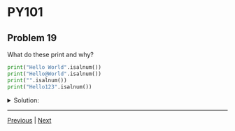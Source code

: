 # PY101
## Problem 19

What do these print and why?

```python
print("Hello World".isalnum())
print("Hello@World".isalnum())
print("".isalnum())
print("Hello123".isalnum())
```

<details>
<summary>Solution:</summary>

The output will be:
```
False
False
False
True
```

The `.isalnum()` method returns `True` if all characters in the string are alphanumeric (letters or numbers) and there is at least one character. It returns `False` for the first string because of the space, `False` for the second because of the `@` symbol, and `False` for the third because it is empty. It returns `True` for the last string because it contains only letters and numbers.

</details>

---

[Previous](018.md) | [Next](020.md)